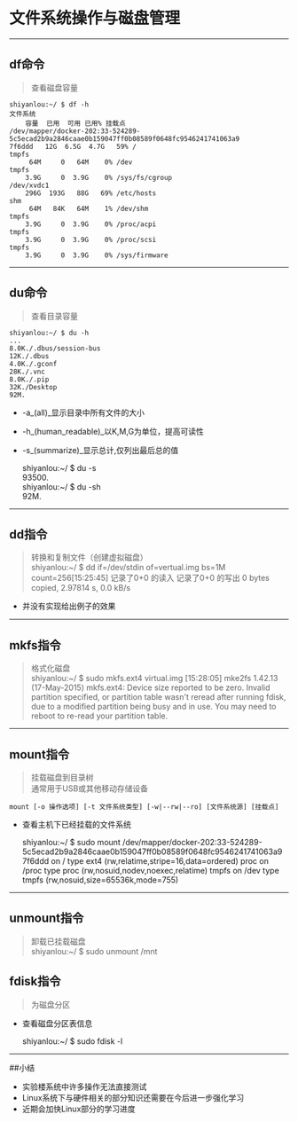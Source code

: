 # 文件系统操作与磁盘管理  
**** 
## df命令  
> 查看磁盘容量  
  
	shiyanlou:~/ $ df -h
	文件系统                                                                                   
        容量  已用  可用 已用% 挂载点
	/dev/mapper/docker-202:33-524289-5c5ecad2b9a2846caae0b159047ff0b08589f0648fc9546241741063a9
	7f6ddd   12G  6.5G  4.7G   59% /
	tmpfs                                                                                      
         64M     0   64M    0% /dev
	tmpfs                                                                                      
        3.9G     0  3.9G    0% /sys/fs/cgroup
	/dev/xvdc1                                                                                 
        296G  193G   88G   69% /etc/hosts
	shm                                                                                        
         64M   84K   64M    1% /dev/shm
	tmpfs                                                                                      
        3.9G     0  3.9G    0% /proc/acpi
	tmpfs                                                                                      
        3.9G     0  3.9G    0% /proc/scsi
	tmpfs                                                                                      
        3.9G     0  3.9G    0% /sys/firmware
**** 
## du命令  
> 查看目录容量  

	shiyanlou:~/ $ du -h  
	...  
	8.0K./.dbus/session-bus
	12K./.dbus
	4.0K./.gconf
	28K./.vnc
	8.0K./.pip
	32K./Desktop
	92M.  

- -a_(all)_显示目录中所有文件的大小  
- -h_(human_readable)_以K,M,G为单位，提高可读性  
- -s_(summarize)_显示总计,仅列出最后总的值  

	shiyanlou:~/ $ du -s  
	93500.  
	shiyanlou:~/ $ du -sh  
	92M.  
****  
## dd指令  
> 转换和复制文件（创建虚拟磁盘）  
	shiyanlou:~/ $ dd if=/dev/stdin of=vertual.img bs=1M count=256[15:25:45]
	记录了0+0 的读入
	记录了0+0 的写出
	0 bytes copied, 2.97814 s, 0.0 kB/s
- 并没有实现给出例子的效果  
****  
## mkfs指令  
> 格式化磁盘  
	shiyanlou:~/ $ sudo mkfs.ext4 virtual.img [15:28:05]
	mke2fs 1.42.13 (17-May-2015)
	mkfs.ext4: Device size reported to be zero.  Invalid partition specified, or
	partition table wasn't reread after running fdisk, due to
	a modified partition being busy and in use.  You may need to reboot
	to re-read your partition table.  
****  
## mount指令  
> 挂载磁盘到目录树  
> 通常用于USB或其他移动存储设备  

	mount [-o 操作选项] [-t 文件系统类型] [-w|--rw|--ro] [文件系统源] [挂载点]  

- 查看主机下已经挂载的文件系统  

	shiyanlou:~/ $ sudo mount
	/dev/mapper/docker-202:33-524289-5c5ecad2b9a2846caae0b159047ff0b08589f0648fc9546241741063a9
	7f6ddd on / type ext4 (rw,relatime,stripe=16,data=ordered)
	proc on /proc type proc (rw,nosuid,nodev,noexec,relatime)
	tmpfs on /dev type tmpfs (rw,nosuid,size=65536k,mode=755)  

****  
## unmount指令  
> 卸载已挂载磁盘  
	shiyanlou:~/ $ sudo unmount /mnt  
## fdisk指令  
> 为磁盘分区  

- 查看磁盘分区表信息  

	shiyanlou:~/ $ sudo fdisk -l  

****  
##小结  
- 实验楼系统中许多操作无法直接测试  
- Linux系统下与硬件相关的部分知识还需要在今后进一步强化学习  
- 近期会加快Linux部分的学习进度    
